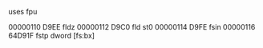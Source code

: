 uses fpu

00000110  D9EE              fldz
00000112  D9C0              fld st0
00000114  D9FE              fsin
00000116  64D91F            fstp dword [fs:bx]
